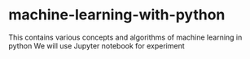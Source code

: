 # machine-learning-with-python
This contains various concepts and algorithms of machine learning in python
We will use Jupyter notebook for experiment
